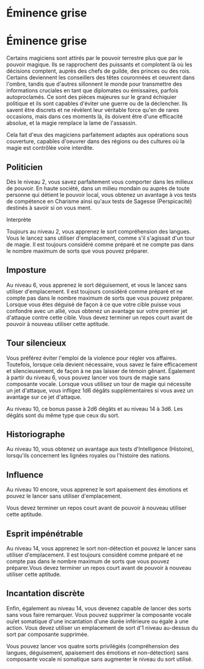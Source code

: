 [][Items]

# Éminence grise

[][Generic]

# Éminence grise

Certains magiciens sont attirés par le pouvoir terrestre plus que par le pouvoir magique. Ils se rapprochent des puissants et complotent là où les décisions comptent, auprès des chefs de guilde, des princes ou des rois. Certains deviennent les conseillers des têtes couronnées et oeuvrent dans l'ombre, tandis que d'autres sillonnent le monde pour transmettre des informations cruciales en tant que diplomates ou émissaires, parfois autoproclamés. Ce sont des pièces majeures sur le grand échiquier politique et ils sont capables d'éviter une guerre ou de la déclencher. Ils savent être discrets et ne révèlent leur véritable force qu'en de rares occasions, mais dans ces moments là, ils doivent être d'une efficacité absolue, et la magie remplace la lame de l'assassin.

Cela fait d'eux des magiciens parfaitement adaptés aux opérations sous couverture, capables d'oeuvrer dans des régions ou des cultures où la magie est contrôlée voire interdite.

[][Generic]

## Politicien

Dès le niveau 2, vous savez parfaitement vous comporter dans les milieux de pouvoir. En haute société, dans un milieu mondain ou auprès de toute personne qui détient le pouvoir local, vous obtenez un avantage à vos tests de compétence en Charisme ainsi qu'aux tests de Sagesse (Perspicacité) destinés à savoir si on vous ment.

Interprète

Toujours au niveau 2, vous apprenez le sort compréhension des langues. Vous le lancez sans utiliser d'emplacement, comme s'il s'agissait d'un tour de magie. Il est toujours considéré comme préparé et ne compte pas dans le nombre maximum de sorts que vous pouvez préparer.

[][Generic]

## Imposture

Au niveau 6, vous apprenez le sort déguisement, et vous le lancez sans utiliser d'emplacement. Il est toujours considéré comme préparé et ne compte pas dans le nombre maximum de sorts que vous pouvez préparer. Lorsque vous êtes déguisé de façon à ce que votre cible puisse vous confondre avec un allié, vous obtenez un avantage sur votre premier jet d'attaque contre cette cible. Vous devez terminer un repos court avant de pouvoir à nouveau utiliser cette aptitude.

[][Generic]

## Tour silencieux

Vous préférez éviter l'emploi de la violence pour régler vos affaires. Toutefois, lorsque cela devient nécessaire, vous savez le faire efficacement et silencieusement, de façon à ne pas laisser de témoin gênant. Également à partir du niveau 6, vous pouvez lancer vos tours de magie sans composante vocale. Lorsque vous utilisez un tour de magie qui nécessite un jet d'attaque, vous infligez 1d6 dégâts supplémentaires si vous avez un avantage sur ce jet d'attaque.

Au niveau 10, ce bonus passe à 2d6 dégâts et au niveau 14 à 3d6. Les dégâts sont du même type que ceux du sort.

[][Generic]

## Historiographe

Au niveau 10, vous obtenez un avantage aux tests d'Intelligence (Histoire), lorsqu'ils concernent les lignées royales ou l'histoire des nations.

[][Generic]

## Influence

Au niveau 10 encore, vous apprenez le sort apaisement des émotions et pouvez le lancer sans utiliser d'emplacement.

Vous devez terminer un repos court avant de pouvoir à nouveau utiliser cette aptitude.

[][Generic]

## Esprit impénétrable

Au niveau 14, vous apprenez le sort non-détection et pouvez le lancer sans utiliser d'emplacement. Il est toujours considéré comme préparé et ne compte pas dans le nombre maximum de sorts que vous pouvez préparer.Vous devez terminer un repos court avant de pouvoir à nouveau utiliser cette aptitude.

[][Generic]

## Incantation discrète

Enfin, également au niveau 14, vous devenez capable de lancer des sorts sans vous faire remarquer. Vous pouvez supprimer la composante vocale ou/et somatique d'une incantation d'une durée inférieure ou égale à une action. Vous devez utiliser un emplacement de sort d'1 niveau au-dessus du sort par composante supprimée.

Vous pouvez lancer vos quatre sorts privilégiés (compréhension des langues, déguisement, apaisement des émotions et non-détection) sans composante vocale ni somatique sans augmenter le niveau du sort utilisé.

[Items]: #
[Generic]: #
